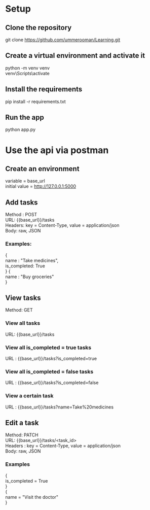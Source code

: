 # Setup
## Clone the repository
git clone https://github.com/ummerooman/Learning.git

## Create a virtual environment and activate it
python -m venv venv  
venv\Scripts\activate

## Install the requirements
pip install -r requirements.txt

## Run the app
python app.py

# Use the api via postman
## Create an environment
variable = base_url  
initial value = http://127.0.0.1:5000

## Add tasks
Method : POST  
URL: {{base_url}}/tasks  
Headers: key = Content-Type, value = application/json  
Body: raw, JSON
### Examples:
{  
  name : "Take medicines",  
  is_completed: True  
}
{  
  name : "Buy groceries"  
}

## View tasks
Method: GET
### View all tasks
URL: {{base_url}}/tasks
### View all is_completed = true tasks
URL : {{base_url}}/tasks?is_completed=true
### View all is_completed = false tasks
URL : {{base_url}}/tasks?is_completed=false
### View a certain task
URL : {{base_url}}/tasks?name=Take%20medicines

## Edit a task
Method: PATCH  
URL: {{base_url}}/tasks/<task_id>  
Headers : key = Content-Type, value = application/json  
Body: raw, JSON
### Examples
{  
  is_completed = True  
}  
{  
  name = "Visit the doctor"  
}







